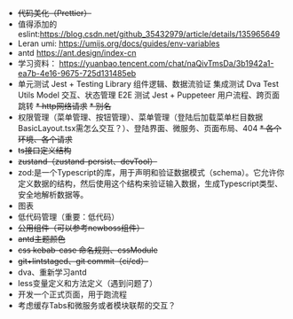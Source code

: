 * ~~代码美化（Prettier）~~
* 值得添加的eslint:https://blog.csdn.net/github_35432979/article/details/135965649
* Leran umi: https://umijs.org/docs/guides/env-variables
* antd https://ant.design/index-cn
* 学习资料： https://yuanbao.tencent.com/chat/naQivTmsDa/3b1942a1-ea7b-4e16-9675-725d131485eb
* 单元测试	Jest + Testing Library	组件逻辑、数据流验证
  集成测试	Dva Test Utils	Model 交互、状态管理
  E2E 测试	Jest + Puppeteer	用户流程、跨页面跳转
~~* http网络请求~~
~~* 别名~~
* 权限管理（菜单管理、按钮管理）、菜单管理（登陆后加载菜单栏目数据BasicLayout.tsx需怎么交互？）、登陆界面、微服务、页面布局、404
~~* 各个环境、各个请求~~
* ~~ts接口定义结构~~
* ~~zustand（zustand-persist、devTool）~~
* zod:是一个Typescript的库，用于声明和验证数据模式（schema）。它允许你定义数据的结构，然后使用这个结构来验证输入数据，生成Typescript类型、安全地解析数据等。
* 图表
* 低代码管理（重要：低代码）
* ~~公用组件（可以参考newboss组件）~~
* ~~antd主题颜色~~
* ~~css kebab-case 命名规则、cssModule~~
* ~~git+lintstaged、git commit（ci/cd）~~
* dva、重新学习antd
* less变量定义和方法定义（遇到问题了）
* 开发一个正式页面，用于跑流程
* 考虑缓存Tabs和微服务或者模块联帮的交互？

 
